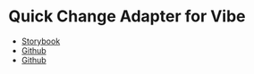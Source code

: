 # Quick Change Adapter for Vibe

- [Storybook](https://style.monday.com/)
- [Github](https://github.com/mondaycom/monday-ui-react-core)
- [Github](https://github.com/mondaycom/monday-ui-style)
